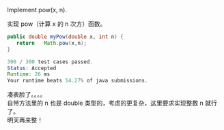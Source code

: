 Implement pow(x, n).

实现 pow（计算 x 的 n 次方）函数。

```java
public double myPow(double x, int n) {
   return   Math.pow(x,n);
}

300 / 300 test cases passed.
Status: Accepted
Runtime: 26 ms
Your runtime beats 14.27% of java submissions.
```

凑表脸了。。。。  
自带方法里的 n 也是 double 类型的，考虑的更复杂，这里要求实现整数 n 就行了。  
明天再来整！
